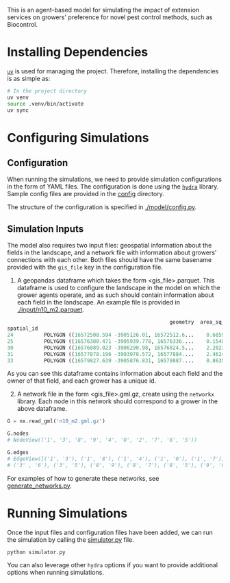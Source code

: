 This is an agent-based model for simulating the impact of extension services on growers' preference for novel pest control methods, such as Biocontrol.

# Installing Dependencies
[`uv`](https://docs.astral.sh/uv/) is used for managing the project. Therefore, installing the dependencies is as simple as:

```bash
# In the project directory
uv venv
source .venv/bin/activate
uv sync
```

# Configuring Simulations
## Configuration
When running the simulations, we need to provide simulation configurations in the form of YAML files. The configuration is done using the [`hydra`](https://hydra.cc/docs/intro/) library. Sample config files are provided in the [config](./config) directory.

The structure of the configuration is specified in [./model/config.py](./model/config.py).

## Simulation Inputs
The model also requires two input files: geospatial information about the fields in the landscape, and a network file with information about growers' connections with each other. Both files should have the same basename provided with the `gis_file` key in the configuration file.

1. A geopandas dataframe which takes the form <gis_file>.parquet. This dataframe is used to configure the landscape in the model on which the grower agents operate, and as such should contain information about each field in the landscape. An example file is provided in [./input/n10_m2.parquet](./input/n10_m2.parquet).

```python
                                                     geometry  area_sq_km  cropping grower
spatial_id
24          POLYGON ((16572508.594 -3905126.01, 16572512.6...    0.685917      True      1
25          POLYGON ((16576380.471 -3905939.778, 16576336....    0.154849      True      3
30          POLYGON ((16576089.023 -3906290.98, 16576024.5...    2.202346      True      3
31          POLYGON ((16577878.196 -3903978.572, 16577884....    2.462458      True      3
33          POLYGON ((16579827.639 -3905876.831, 16579887....    0.863511      True      3
```
As you can see this dataframe contains information about each field and the owner of that field, and each grower has a unique id.

2. A network file in the form <gis_file>.gml.gz, create using the `networkx` library.
Each node in this network should correspond to a grower in the above dataframe.
```python
G = nx.read_gml('n10_m2.gml.gz')

G.nodes
# NodeView(('1', '3', '8', '9', '4', '0', '2', '7', '6', '5'))

G.edges
# EdgeView([('1', '3'), ('1', '8'), ('1', '4'), ('1', '0'), ('1', '7'), ('1', '6'), ('3', '9'), ('3', '4'),
# ('3' , '6'), ('3', '5'), ('8', '9'), ('8', '7'), ('8', '5'), ('9', '0'), ('9', '2'), ('4', '2')])
```

For examples of how to generate these networks, see [generate_networks.py](./generate_networks.py).

# Running Simulations
Once the input files and configuration files have been added, we can run the simulation by calling the [simulator.py](./simulator.py) file.

```python
python simulator.py
```

You can also leverage other `hydra` options if you want to provide additional options when running simulations.
